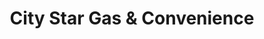 ---
title: "City Star Gas & Convenience"
url: /maitland/city-star-gas-and-convenience/
shop: convenience
---